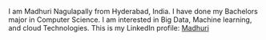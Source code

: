 I am Madhuri Nagulapally from Hyderabad, India. I have done my Bachelors major in Computer Science. I am interested in Big Data, Machine learning, and cloud Technologies.
This is my LinkedIn profile: [Madhuri](https://www.linkedin.com/in/madhu-nagulapalli-1b99471aa/)
